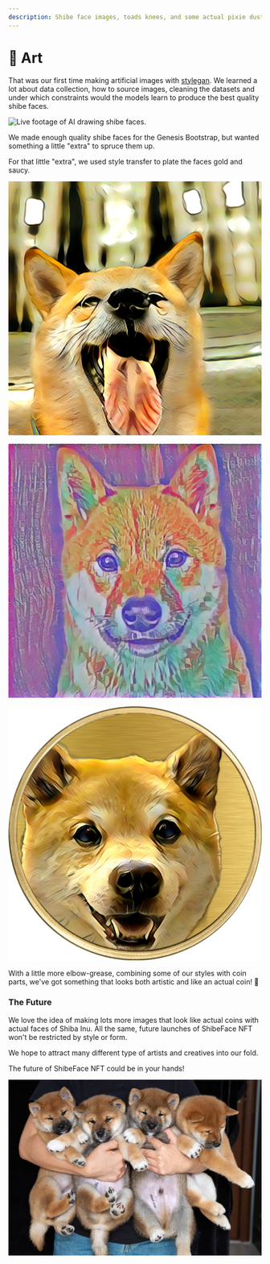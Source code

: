 ```yaml
---
description: Shibe face images, toads knees, and some actual pixie dust
---
```


# 🎨 Art

That was our first time making artificial images with [stylegan](https://nvlabs.github.io/stylegan3/). We learned a lot about data collection, how to source images, cleaning the datasets and under which constraints would the models learn to produce the best quality shibe faces.

![Live footage of AI drawing shibe faces.](../.gitbook/assets/13.33.gif)

We made enough quality shibe faces for the Genesis Bootstrap, but wanted something a little "extra" to spruce them up.

For that little "extra", we used style transfer to plate the faces gold and saucy. &#x20;

![Gold Plated](<../.gitbook/assets/image (9).png>)

![Saucy](<../.gitbook/assets/image (14).png>)

&#x20;

![](<../.gitbook/assets/image (6).png>)

With a little more elbow-grease, combining some of our styles with coin parts, we've got something that looks both artistic and like an actual coin! 👀

### The Future

We love the idea of making lots more images that look like actual coins with actual faces of Shiba Inu. All the same, future launches of ShibeFace NFT won't be restricted by style or form.&#x20;

We hope to attract many different type of artists and creatives into our fold.&#x20;

The future of ShibeFace NFT could be in your hands!

![Non Fungible Puppies](<../.gitbook/assets/image (2).png>)

